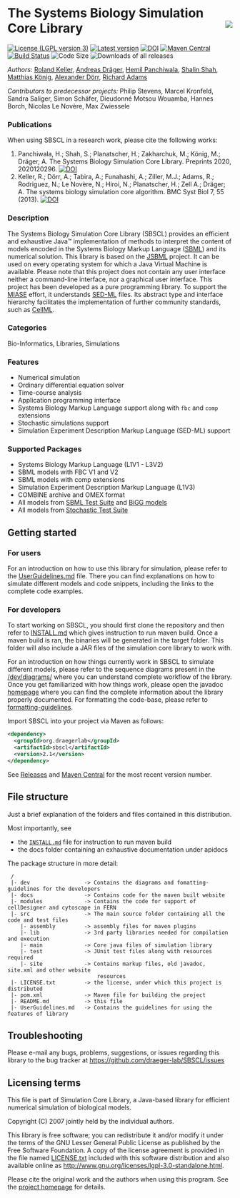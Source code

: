 # The Systems Biology Simulation Core Library  <img align="right" src="https://draeger-lab.github.io/SBSCL/images/SCL_icon.png"> 

[![License (LGPL version 3)](https://img.shields.io/badge/license-LGPLv3.0-blue.svg?style=plastic)](http://opensource.org/licenses/LGPL-3.0)
[![Latest version](https://img.shields.io/badge/Latest_version-2.1-brightgreen.svg?style=plastic)](https://github.com/draeger-lab/SBSCL/releases/)
[![DOI](https://img.shields.io/badge/DOI-10.20944%2Fpreprints202012.0296.v1-blue.svg?style=plastic)](https://doi.org/10.20944/preprints202012.0296.v1)
[![Maven Central](https://img.shields.io/maven-central/v/org.draegerlab/sbscl.svg?style=plastic&label=Maven%20Central)](https://search.maven.org/search?q=g:%22org.draegerlab%22%20AND%20a:%22sbscl%22)
[![Build Status](https://img.shields.io/travis/com/draeger-lab/SBSCL.svg?style=plastic)](https://travis-ci.com/draeger-lab/SBSCL)
![Code Size](https://img.shields.io/github/languages/code-size/draeger-lab/SBSCL.svg?style=plastic)
![Downloads of all releases](https://img.shields.io/github/downloads/draeger-lab/SBSCL/total.svg?style=plastic)

*Authors*: [Roland Keller](https://github.com/RolandKeller5), [Andreas Dräger](https://github.com/draeger), [Hemil Panchiwala](https://github.com/hemilpanchiwala), [Shalin Shah](https://github.com/shalinshah1993), [Matthias König](https://github.com/matthiaskoenig), [Alexander Dörr](https://github.com/a-doerr), [Richard Adams](https://github.com/otter606)

*Contributors to predecessor projects:* Philip Stevens, Marcel Kronfeld, Sandra Saliger, Simon Schäfer, Dieudonné Motsou Wouamba, Hannes Borch, Nicolas Le Novère, Max Zwiessele

### Publications

When using SBSCL in a research work, please cite the following works:

1. Panchiwala, H.; Shah, S.; Planatscher, H.; Zakharchuk, M.; König, M.; Dräger, A. The Systems Biology Simulation Core Library. Preprints 2020, 2020120296.
   [![DOI](https://img.shields.io/badge/DOI-10.20944%2Fpreprints202012.0296.v1-blue.svg?style=plastic)](https://doi.org/10.20944/preprints202012.0296.v1)
2. Keller, R.; Dörr, A.; Tabira, A.; Funahashi, A.; Ziller, M.J.; Adams, R.; Rodriguez, N.; Le Novère, N.; Hiroi, N.; Planatscher, H.; Zell A.; Dräger; A. The systems biology simulation core algorithm. BMC Syst Biol 7, 55 (2013).
   [![DOI](https://img.shields.io/badge/DOI-10.1186%2F1752--0509--7--55-blue.svg?style=plastic)](https://doi.org/10.1186/1752-0509-7-55)

### Description
The Systems Biology Simulation Core Library (SBSCL) provides an efficient and exhaustive Java™ implementation of methods to interpret the content of models encoded in the Systems Biology Markup Language ([SBML](http://sbml.org)) and its numerical solution. This library is based on the [JSBML](http://sbml.org/Software/JSBML) project. It can be used on every operating system for which a Java Virtual Machine is available. Please note that this project does not contain any user interface neither a command-line interface, nor a graphical user interface. This project has been developed as a pure programming library. To support the [MIASE](http://co.mbine.org/standards/miase) effort, it understands [SED-ML](http://sed-ml.org) files. Its abstract type and interface hierarchy facilitates the implementation of further community standards, such as [CellML](https://www.cellml.org).

### Categories
Bio-Informatics, Libraries, Simulations

### Features
- Numerical simulation
- Ordinary differential equation solver
- Time-course analysis
- Application programming interface
- Systems Biology Markup Language support along with `fbc` and `comp` extensions
- Stochastic simulations support
- Simulation Experiment Description Markup Language (SED-ML) support

### Supported Packages
- Systems Biology Markup Language (L1V1 - L3V2)
- SBML models with FBC V1 and V2
- SBML models with comp extensions
- Simulation Experiment Description Markup Language (L1V3)
- COMBINE archive and OMEX format
- All models from [SBML Test Suite](https://github.com/sbmlteam/sbml-test-suite/tree/master/cases/semantic) and [BiGG models](https://github.com/matthiaskoenig/bigg-models-fba)
- All models from [Stochastic Test Suite](https://github.com/sbmlteam/sbml-test-suite/tree/master/cases/stochastic)

## Getting started

### For users
For an introduction on how to use this library for simulation, please refer to the [UserGuidelines.md](UserGuidelines.md) file. There you can find explanations on how to simulate different models and code snippets, including the links to the complete code examples.

### For developers
To start working on SBSCL, you should first clone the repository and then refer to [INSTALL.md](INSTALL.md) which gives instruction to run maven build. Once a maven build is ran, the binaries will be generated in the target folder. This folder will also include a JAR files of the simulation core library to work with. 

For an introduction on how things currently work in SBSCL to simulate different models, please refer to the sequence diagrams present in the [/dev/diagrams/](https://github.com/draeger-lab/SBSCL/tree/master/dev/diagrams/) where you can understand complete workflow of the library. Once you get familiarized with how things work, please open the javadoc [homepage](https://draeger-lab.github.io/SBSCL/apidocs/overview-summary.html) where you can find the complete information about the library properly documented. For formatting the code-base, please refer to [formatting-guidelines](https://github.com/draeger-lab/SBSCL/tree/master/dev/formatting-guidelines/).

Import SBSCL into your project via Maven as follows:
```XML
<dependency>
  <groupId>org.draegerlab</groupId>
  <artifactId>sbscl</artifactId>
  <version>2.1</version>
</dependency>
```
See [Releases](https://github.com/draeger-lab/SBSCL/releases) and [Maven Central](https://search.maven.org/artifact/org.draegerlab/sbscl) for the most recent version number.

## File structure

Just a brief explanation of the folders and files contained in this distribution.

Most importantly, see 
 * the [`INSTALL.md`](INSTALL.md) file for instruction to run maven build
 * the docs folder containing an exhaustive documentation under apidocs

The package structure in more detail:
```
 /
 |- dev                 -> Contains the diagrams and fomatting-guidelines for the developers
 |- docs                -> Contains code for the maven built website
 |- modules             -> Contains the code for support of cellDesigner and cytoscape in FERN
 |- src                 -> The main source folder containing all the code and test files
    |- assembly         -> assembly files for maven plugins
    |- lib              -> 3rd party libraries needed for compilation and execution
    |- main             -> Core java files of simulation library
    |- test             -> JUnit test files along with resources required
    |- site             -> Contains markup files, old javadoc, site.xml and other website 
                            resources 
 |- LICENSE.txt         -> the license, under which this project is distributed
 |- pom.xml             -> Maven file for building the project
 |- README.md           -> this file
 |- UserGuidelines.md   -> Contains the guidelines for using the features of library
```

## Troubleshooting

Please e-mail any bugs, problems, suggestions, or issues regarding this library to the bug tracker at https://github.com/draeger-lab/SBSCL/issues

## Licensing terms

This file is part of Simulation Core Library, a Java-based library for efficient numerical simulation of biological models.

Copyright (C) 2007 jointly held by the individual authors.

This library is free software; you can redistribute it and/or modify it under the terms of the GNU Lesser General Public License as published by the Free Software Foundation. A copy of the license agreement is provided in the file named [LICENSE.txt](LICENSE.txt) included with this software distribution and also available online as http://www.gnu.org/licenses/lgpl-3.0-standalone.html.

Please cite the original work and the authors when using this program. See the [project homepage](https://draeger-lab.github.io/SBSCL/) for details.
